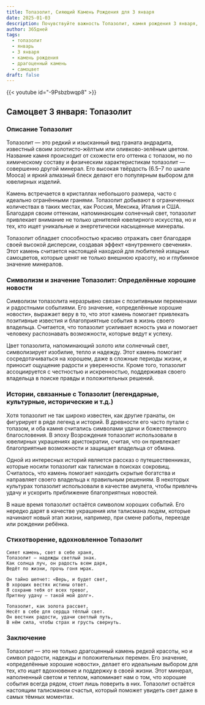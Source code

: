 ```yaml
---
title: Топазолит, Сияющий Камень Рождения для 3 января
date: 2025-01-03
description: Почувствуйте важность Топазолит, камня рождения 3 января, который символизирует Определённые хорошие новости. Пусть его красота и значение осветят ваш день.
author: 365дней
tags:
  - топазолит
  - январь
  - 3 января
  - камень рождения
  - драгоценный камень
  - самоцвет
draft: false
---
```


{{< youtube id="-9Psbzbwqp8" >}}

## Самоцвет 3 января: Топазолит

### Описание Топазолит

Топазолит — это редкий и изысканный вид граната андрадита, известный своим золотисто-жёлтым или оливково-зелёным цветом. Название камня происходит от схожести его оттенка с топазом, но по химическому составу и физическим характеристикам топазолит — совершенно другой минерал. Его высокая твёрдость (6.5–7 по шкале Мооса) и яркий алмазный блеск делают его популярным выбором для ювелирных изделий.

Камень встречается в кристаллах небольшого размера, часто с идеально огранёнными гранями. Топазолит добывают в ограниченных количествах в таких местах, как Россия, Мексика, Италия и США. Благодаря своим оттенкам, напоминающим солнечный свет, топазолит привлекает внимание не только ценителей ювелирного искусства, но и тех, кто ищет уникальные и энергетически насыщенные минералы.

Топазолит обладает способностью красиво отражать свет благодаря своей высокой дисперсии, создавая эффект «внутреннего свечения». Этот камень считается настоящей находкой для любителей изящных самоцветов, которые ценят не только внешнюю красоту, но и глубинное значение минералов.

### Символизм и значение Топазолит: Определённые хорошие новости

Символизм топазолита неразрывно связан с позитивными переменами и радостными событиями. Его значение, «определённые хорошие новости», выражает веру в то, что этот камень помогает привлекать позитивные известия и благоприятные события в жизнь своего владельца. Считается, что топазолит усиливает ясность ума и помогает человеку распознавать возможности, которые ведут к успеху.

Цвет топазолита, напоминающий золото или солнечный свет, символизирует изобилие, тепло и надежду. Этот камень помогает сосредотачиваться на хорошем, даже в сложные периоды жизни, и приносит ощущение радости и уверенности. Кроме того, топазолит ассоциируется с честностью и искренностью, поддерживая своего владельца в поиске правды и положительных решений.

### Истории, связанные с Топазолит (легендарные, культурные, исторические и т.д.)

Хотя топазолит не так широко известен, как другие гранаты, он фигурирует в ряде легенд и историй. В древности его часто путали с топазом, и оба камня считались символами удачи и божественного благословения. В эпоху Возрождения топазолит использовали в ювелирных украшениях аристократии, считая, что он привлекает благоприятные возможности и защищает владельца от обмана.

Одной из интересных историй является рассказ о путешественниках, которые носили топазолит как талисман в поисках сокровищ. Считалось, что камень помогает находить скрытые богатства и направляет своего владельца к правильным решениям. В некоторых культурах топазолит использовали в качестве амулета, чтобы привлечь удачу и ускорить приближение благоприятных новостей.

В наше время топазолит остаётся символом хороших событий. Его нередко дарят в качестве украшения или талисмана людям, которые начинают новый этап жизни, например, при смене работы, переезде или рождении ребёнка.

### Стихотворение, вдохновленное Топазолит

```
Сияет камень, свет в себе храня,  
Топазолит — надежды светлый знак.  
Как солнца луч, он радость всем даря,  
Ведёт по жизни, прочь гоня мрак.  

Он тайно шепчет: «Верь, и будет свет,  
В хороших вестях истины ответ.  
Я сохраню тебя от всех тревог,  
Притяну удачу — такой мой долг».  

Топазолит, как золота рассвет,  
Несёт в себе для сердца тёплый свет.  
Он вестник радости, удачи светлый путь,  
В нём сила, чтобы страх и грусть свернуть.
```

### Заключение

Топазолит — это не только драгоценный камень редкой красоты, но и символ радости, надежды и положительных перемен. Его значение, «определённые хорошие новости», делает его идеальным выбором для тех, кто ищет вдохновение и поддержку в своей жизни. Этот минерал, наполненный светом и теплом, напоминает нам о том, что хорошие события всегда рядом, стоит лишь поверить в них. Топазолит остаётся настоящим талисманом счастья, который поможет увидеть свет даже в самых тёмных моментах.